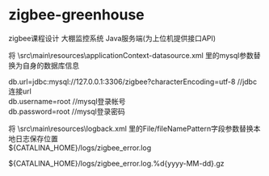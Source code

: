 # zigbee-greenhouse
zigbee课程设计 大棚监控系统 Java服务端(为上位机提供接口API)  

将 \src\main\resources\applicationContext-datasource.xml 里的mysql参数替换为自身的数据库信息  

db.url=jdbc:mysql://127.0.0.1:3306/zigbee?characterEncoding=utf-8 //jdbc连接url  
db.username=root  //mysql登录帐号  
db.password=root  //mysql登录密码  

将 \src\main\resources\logback.xml 里的File/fileNamePattern字段参数替换本地日志保存位置  
<File>${CATALINA_HOME}/logs/zigbee_error.log</File>  
<!--<File>f:/zigbeelog/error.log</File>-->
<fileNamePattern>${CATALINA_HOME}/logs/zigbee_error.log.%d{yyyy-MM-dd}.gz</fileNamePattern>  